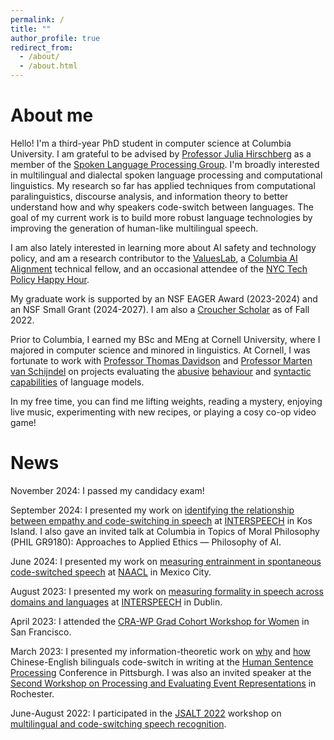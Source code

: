 ```yaml
---
permalink: /
title: ""
author_profile: true
redirect_from: 
  - /about/
  - /about.html
---
```


About me
======
Hello! I'm a third-year PhD student in computer science at Columbia University. I am grateful to be advised by [Professor Julia Hirschberg](http://www.cs.columbia.edu/~julia/) as a member of the [Spoken Language Processing Group](http://www.cs.columbia.edu/speech/). I'm broadly interested in multilingual and dialectal spoken language processing and computational linguistics. My research so far has applied techniques from computational paralinguistics, discourse analysis, and information theory to better understand how and why speakers code-switch between languages. The goal of my current work is to build more robust language technologies by improving the generation of human-like multilingual speech. 

I am also lately interested in learning more about AI safety and technology policy, and am a research contributor to the [ValuesLab](https://valueslab.github.io/), a [Columbia AI Alignment](https://www.cualignment.org/) technical fellow, and an occasional attendee of the [NYC Tech Policy Happy Hour](https://horse-pail-acf.notion.site/NYC-Tech-Policy-Meetups-1a44bbba74ee80e4b7ecfe04a4631c18). 

My graduate work is supported by an NSF EAGER Award (2023-2024) and an NSF Small Grant (2024-2027). I am also a [Croucher Scholar](https://scholars.croucher.org.hk/) as of Fall 2022. 

Prior to Columbia, I earned my BSc and MEng at Cornell University, where I majored in computer science and minored in linguistics. At Cornell, I was fortunate to work with [Professor Thomas Davidson](https://www.thomasrdavidson.com/) and [Professor Marten van Schijndel](https://vansky.github.io/) on projects evaluating the [abusive](https://aclanthology.org/W19-3504/) [behaviour](https://arxiv.org/abs/2005.13041) and [syntactic capabilities](https://aclanthology.org/2020.conll-1.39/) of language models.

In my free time, you can find me lifting weights, reading a mystery, enjoying live music, experimenting with new recipes, or playing a cosy co-op video game!

News
======

November 2024: I passed my candidacy exam!

September 2024: I presented my work on [identifying the relationship between empathy and code-switching in speech](https://drive.google.com/file/d/1jY9nog4FyECMXWjAgNphCob_WKy5jsFB/view?usp=sharing) at [INTERSPEECH](https://interspeech2024.org/) in Kos Island. I also gave an invited talk at Columbia in Topics of Moral Philosophy (PHIL GR9180): Approaches to Applied Ethics — Philosophy of AI.<br />

June 2024: I presented my work on [measuring entrainment in spontaneous code-switched speech](https://drive.google.com/file/d/1quFYks65WHuJflX2KV8rLtCiRIHiKSHD/view?usp=sharing) at [NAACL](https://2024.naacl.org/) in Mexico City. <br />


August 2023: I presented my work on [measuring formality in speech across domains and languages](https://drive.google.com/file/d/1DbgIioUGxJWeT5z782y6t1U3W87OvMGx/view?usp=sharing) at [INTERSPEECH](https://interspeech2023.org/) in Dublin. <br />


April 2023: I attended the [CRA-WP Grad Cohort Workshop for Women](https://cra.org/cra-wp/grad-cohort-for-women/) in San Francisco. <br />


March 2023: I presented my information-theoretic work on [why](https://drive.google.com/file/d/1eQKUZO3zs4Hmzm8io7kPhimBpO3BKW-d/view?usp=sharing) and [how](https://drive.google.com/file/d/1GEUtgCu7sFvSetGI_OjTWv1G_2LLiJDh/view?usp=sharing) Chinese-English bilinguals code-switch in writing at the [Human Sentence Processing](https://lrdc.pitt.edu/HSP2023/) Conference in Pittsburgh. I was also an invited speaker at the [Second Workshop on Processing and Evaluating Event Representations](https://peer-workshop.github.io/) in Rochester. <br />


June-August 2022: I participated in the [JSALT 2022](https://www.clsp.jhu.edu/2022-eighth-frederick-jelinek-memorial-summer-workshop/) workshop on [multilingual and code-switching speech recognition](https://www.clsp.jhu.edu/multilingual-and-code-switching/).
